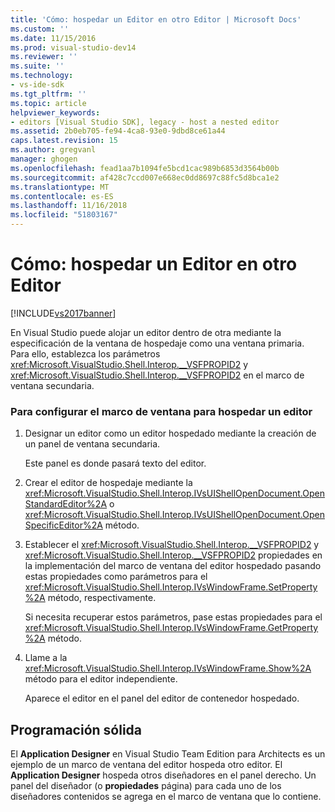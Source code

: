 ```yaml
---
title: 'Cómo: hospedar un Editor en otro Editor | Microsoft Docs'
ms.custom: ''
ms.date: 11/15/2016
ms.prod: visual-studio-dev14
ms.reviewer: ''
ms.suite: ''
ms.technology:
- vs-ide-sdk
ms.tgt_pltfrm: ''
ms.topic: article
helpviewer_keywords:
- editors [Visual Studio SDK], legacy - host a nested editor
ms.assetid: 2b0eb705-fe94-4ca8-93e0-9dbd8ce61a44
caps.latest.revision: 15
ms.author: gregvanl
manager: ghogen
ms.openlocfilehash: fead1aa7b1094fe5bcd1cac989b6853d3564b00b
ms.sourcegitcommit: af428c7ccd007e668ec0dd8697c88fc5d8bca1e2
ms.translationtype: MT
ms.contentlocale: es-ES
ms.lasthandoff: 11/16/2018
ms.locfileid: "51803167"
---
```

# <a name="how-to-host-an-editor-in-another-editor"></a>Cómo: hospedar un Editor en otro Editor
[!INCLUDE[vs2017banner](../includes/vs2017banner.md)]

En Visual Studio puede alojar un editor dentro de otra mediante la especificación de la ventana de hospedaje como una ventana primaria. Para ello, establezca los parámetros <xref:Microsoft.VisualStudio.Shell.Interop.__VSFPROPID2> y <xref:Microsoft.VisualStudio.Shell.Interop.__VSFPROPID2> en el marco de ventana secundaria.  
  
### <a name="to-set-up-the-window-frame-to-host-an-editor"></a>Para configurar el marco de ventana para hospedar un editor  
  
1.  Designar un editor como un editor hospedado mediante la creación de un panel de ventana secundaria.  
  
     Este panel es donde pasará texto del editor.  
  
2.  Crear el editor de hospedaje mediante la <xref:Microsoft.VisualStudio.Shell.Interop.IVsUIShellOpenDocument.OpenStandardEditor%2A> o <xref:Microsoft.VisualStudio.Shell.Interop.IVsUIShellOpenDocument.OpenSpecificEditor%2A> método.  
  
3.  Establecer el <xref:Microsoft.VisualStudio.Shell.Interop.__VSFPROPID2> y <xref:Microsoft.VisualStudio.Shell.Interop.__VSFPROPID2> propiedades en la implementación del marco de ventana del editor hospedado pasando estas propiedades como parámetros para el <xref:Microsoft.VisualStudio.Shell.Interop.IVsWindowFrame.SetProperty%2A> método, respectivamente.  
  
     Si necesita recuperar estos parámetros, pase estas propiedades para el <xref:Microsoft.VisualStudio.Shell.Interop.IVsWindowFrame.GetProperty%2A> método.  
  
4.  Llame a la <xref:Microsoft.VisualStudio.Shell.Interop.IVsWindowFrame.Show%2A> método para el editor independiente.  
  
     Aparece el editor en el panel del editor de contenedor hospedado.  
  
## <a name="robust-programming"></a>Programación sólida  
 El **Application Designer** en Visual Studio Team Edition para Architects es un ejemplo de un marco de ventana del editor hospeda otro editor. El **Application Designer** hospeda otros diseñadores en el panel derecho. Un panel del diseñador (o **propiedades** página) para cada uno de los diseñadores contenidos se agrega en el marco de ventana que lo contiene.

